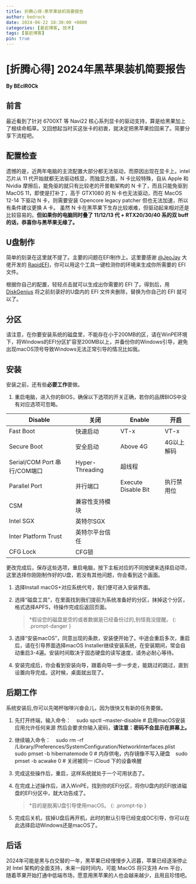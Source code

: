 ```yaml
---
title: 折腾心得-黑苹果装机简要报告
author: bedrock
date: 2024-06-22 18:30:00 +0800
categories: [基岩博客, 技术]
tags: [基岩博客]
pin: true
---
```


# [折腾心得] 2024年黑苹果装机简要报告
**By BEclR0Ck**

## 前言
最近看到了针对 6700XT 等 Navi22 核心系列显卡的驱动支持，算是给黑果加上了根续命稻草。又回想起当时买这张卡的初衷，就决定把黑苹果捡回来了。简要分享下流程吧。

## 配置检查
遗憾的是，近两年电脑的主流配置大部分都无法驱动，而原因出现在显卡上。intel 芯片从 11 代开始就都无法驱动核显，而独显方面，N 卡比较特殊，自从 Apple 和 Nvidia 摩擦后，能免驱的就只有比较老的开普勒架构的 N 卡了，而且只能免驱到 MacOS 11，即使是打补丁，高于 GTX1080 的 N 卡也无法驱动，而在 MacOS 12-14 下驱动 N 卡，则需要安装 Opencore legacy patcher 但也无法加速，所以有条件建议更换 A 卡。 虽然 N 卡在黑苹果下生存比较艰难，但驱动起来相对还是比较容易的。**但如果你的电脑同时叠了 11/12/13 代 + RTX20/30/40 系的双 buff 的话，恭喜你与黑苹果无缘了。**

## U盘制作
简单的刻录在这里就不提了。主要的问题在EFI制作上。这里要感谢 [@JeoJay](https://github.com/JeoJay127) 大佬开发的 [RapidEFI](https://github.com/JeoJay127/RapidEFI-Tool)，你可以用这个工具一键检测你的环境来生成你所需要的 EFI 文件。

根据你自己的配置，轻轻点击就可以生成出你需要的 EFI 了。得到后，用 [DiskGenius](https://www.diskgenius.cn/) 将之前刻录好的U盘内的 EFI 文件夹删除，替换为你自己的 EFI 就可以了。

## 分区
请注意，在你要安装系统的磁盘里，不能存在小于200MB的区，请在WinPE环境下，将Windows的EFI分区扩容至200MB以上，并备份你的Windows引导，避免出现macOS顶号导致Windows无法正常引导的情况比如我。

## 安装
安装之前，还有些**必要工作**要做。

1. 重启电脑，进入你的BIOS，确保以下选项的开关正确，若你的品牌BIOS中没有对应选项可忽略。

| Disable                       | 关闭            | Enable              | 开启       |
| ----------------------------- | --------------- | ------------------- | ---------- |
| Fast Boot                     | 快速启动        | VT-x                | VT-x       | 虚拟化技术 |
| Secure Boot                   | 安全启动        | Above 4G            | 4G以上解码 |
| Serial/COM Port 	串行/COM端口 | Hyper-Threading | 超线程              |
| Parallel Port                 | 并行端口        | Execute Disable Bit | 执行禁用位 |
| CSM                           | 兼容性支持模块  |                     |
| Intel SGX                     | 英特尔SGX       |                     |
| Inter Platform Trust          | 英特尔平台信任  |                     |
| CFG Lock                      | CFG锁           |                     |

更改完成后，保存这些选项，重启电脑，按下主板对应的不同按键来选择启动项，这里选择你刚刚制作好的U盘，若没有其他问题，你会看到这个画面。


1. 选择Install macOS+对应系统代号，我们便可进入安装界面。
2. 选择“磁盘工具”，在里面找到我们提前为系统准备好的分区，抹掉这个分区，格式选择APFS，待操作完成后返回页面。
    > *假设您的磁盘是空的或者数据是已经备份过的,别怪我没提醒。
    {: .prompt-danger }

3. 选择“安装macOS”，同意出现的条款，安装便开始了。中途会重启多次，重启后，请在引导界面选择macOS Installer继续安装系统，在安装期间，常会自动重启3-4遍。安装时间取决于固态硬盘的读写速度，请务必耐心等待。
4. 安装完成后，你会看到安装向导，跟着向导一步一步走，能跳过的跳过，直到设置向导完成。这时候，桌面就出现了。

## 后期工作
系统安装后,你可以先喝杯咖啡兴奋会儿，因为很快又有新的任务要做。
1. 先打开终端，输入命令： ` ` sudo spctl –master-disable # 启用macOS安装应用允许任何来源 然后会要求你输入密码，**请注意：密码不会显示在屏幕上。**
2. 继续输入命令： ` ` sudo rm -rf /Library/Preferences/SystemConfiguration/NetworkInterfaces.plist ` ` sudo pmset -b hibernatemode 0 # 内存供电，内存镜像不写入硬盘 ` ` sudo pmset -b acwake 0 # 关闭被同一 iCloud 下的设备唤醒
3. 完成这些操作后，重启，这样系统就处于一个可用状态了。
4. 在完成上述操作后，进入WinPE，找到你的EFI分区，将你U盘内的EFI放进磁盘的EFI分区中，就大功告成了。 
   >  *目的是脱离U盘引导使用macOS。
   {: .prompt-tip }

5. 完成后关机，拔掉U盘后再开机，此时的默认引导已经变成OC引导，你可以在此选择启动Windows还是macOS了。

## 后话
2024年可能是黑与白交替的一年，黑苹果已经慢慢步入迟暮，苹果已经逐渐停止对 Intel 架构的全面支持，未来一段时间内，可能 MacOS 将只支持 Arm 平台，随着苹果开始打通中低端市场，愿意用黑苹果的人也会越来越少，且用且珍惜吧。